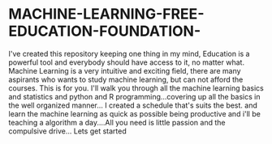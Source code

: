 # MACHINE-LEARNING-FREE-EDUCATION-FOUNDATION-
I've created this repository keeping one thing in my mind, Education is a powerful tool and everybody should have access to it, no matter what. Machine Learning is a very intuitive and exciting field, there are many aspirants who wants to study machine learning, but can not afford the courses. This is for you. I'll walk you through all the machine learning basics and statistics and python and R programming...covering up all the basics in the well organized manner... I created a schedule that's suits the best. and learn the machine learning as quick as possible being productive and i'll be teaching a algorithm a day....All you need is little passion and the compulsive drive... Lets get started
